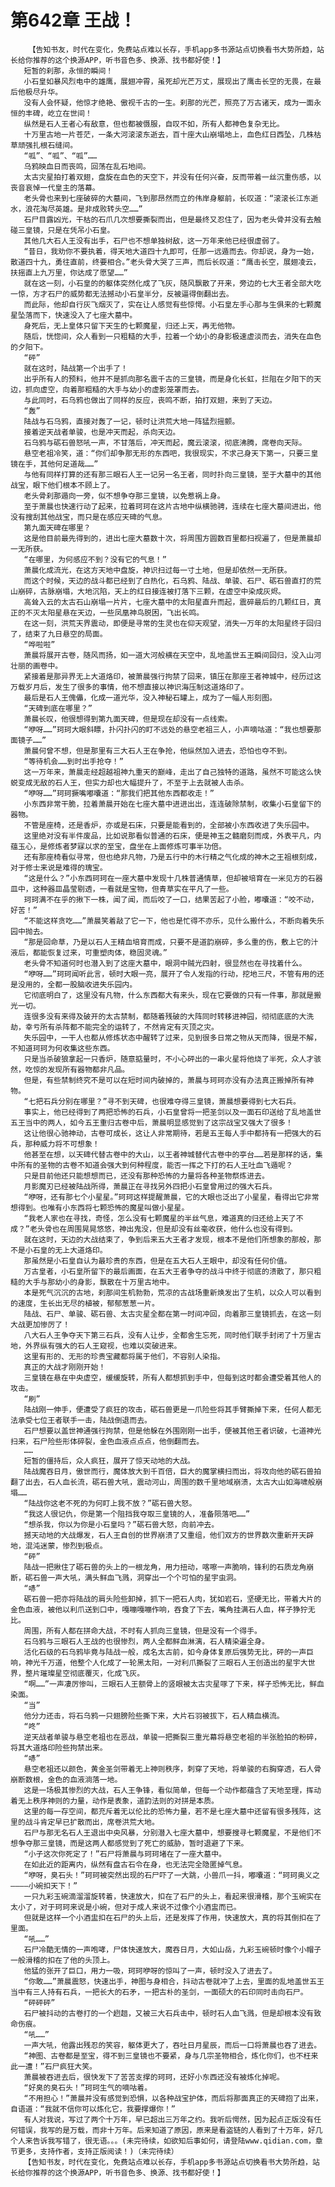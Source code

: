 # 第642章 王战！
        【告知书友，时代在变化，免费站点难以长存，手机app多书源站点切换看书大势所趋，站长给你推荐的这个换源APP，听书音色多、换源、找书都好使！】
       短暂的刹那，永恒的瞬间！
       小石皇如暴风烈电中的雄鹰，展翅冲霄，虽死却光芒万丈，展现出了鹰击长空的无畏，在最后他极尽升华。
       没有人会怀疑，他惊才绝艳、傲视千古的一生。刹那的光芒，照亮了万古诸天，成为一面永恒的丰碑，屹立在世间！
       纵然是石人王者心有敌意，但也都被慑服，自叹不如，所有人都神色复杂无比。
       十万里古地一片苍茫，一条大河滚滚东逝去，百十座大山崩塌地上，血色红日西坠，几株枯草顽强扎根石缝间。
       “呱”、“呱”、“呱”……
       乌鸦映血日而丧鸣，回荡在乱石地间。
       太古灾星拍打着双翅，盘旋在血色的天空下，并没有任何兴奋，反而带着一丝沉重伤感，以丧音哀悼一代皇主的落幕。
       老头骨也来到七座破碎的大墓间，飞到那昂然而立的伟岸身躯前，长叹道：“滚滚长江东逝水，浪花淘尽英雄。是非成败转头空……”
       石尸目露凶光，干枯的石爪几次想要撕裂而出，但是最终又忍住了，因为老头骨并没有去触碰三皇镜，只是在凭吊小石皇。
       其他几大石人王没有出手，石尸也不想单独树敌，这一万年来他已经很虚弱了。
       “昔日，我劝你不要执着，得天地大道四十九即可，任那一远遁而去。你却说，身为一始，散道四十九，勇往直前，终要相合。”老头骨大哭了三声，而后长叹道：“鹰击长空，展翅凌云，扶摇直上九万里，你达成了愿望……”
       就在这一刻，小石皇的的躯体突然化成了飞灰，随风飘散了开来，旁边的七大王者全部大吃一惊，方才石尸的威势都无法撼动小石皇半分，反被逼得倒翻出去。
       而此际，他却自行灰飞烟灭了，实在让人感觉有些惊愕。小石皇左手心那与生俱来的七颗魔星坠落而下，快速没入了七座大墓中。
       身死后，无上皇体只留下天生的七颗魔星，归还上天，再无他物。
       随后，恍惚间，众人看到一只粗糙的大手，拉着一个幼小的身影极速虚淡而去，消失在血色的夕阳下。
       “砰”
       就在这时，陆战第一个出手了！
       出乎所有人的预料，他并不是抓向那名震千古的三皇镜，而是身化长虹，拦阻在夕阳下的天边，抓向虚空，向着那粗糙的大手与幼小的虚影笼罩而去。
       与此同时，石乌鸦也做出了同样的反应，丧鸣不断，拍打双翅，来到了天边。
       “轰”
       陆战与石乌鸦，直接对轰了一记，顿时让洪荒大地一阵猛烈摇颤。
       接着逆天战者单骏，也是冲天而起，杀向天边。
       石乌鸦与砺石兽怒吼一声，不甘落后，冲天而起，魔云滚滚，彻底沸腾，席卷向天际。
       悬空老祖冷笑，道：“你们却争那无形的东西吧，我很现实，不求己身天下第一，只要三皇镜在手，其他何足道哉……”
       与他有同样打算的还有那三眼石人王一记另一名王者，同时扑向三皇镜，至于大墓中的其他战宝，眼下他们根本不顾上了。
       老头骨刹那遁向一旁，似不想争夺那三皇镜，以免惹祸上身。
       至于萧晨也快速行动了起来，拉着珂珂在这片古地中纵横驰骋，连续在七座大墓间进出，他没有搜刮其他战宝，而只是在感应天碑的气息。
       第九面天碑在哪里？
       这是他目前最先得到的，进出七座大墓数十次，将周围方圆数百里都扫视遍了，但是萧晨却一无所获。
       “在哪里，为何感应不到？没有它的气息！”
       萧晨化成流光，在这方天地中盘旋，神识扫过每一寸土地，但是却依然一无所获。
       而这个时候，天边的战斗都已经到了白热化，石乌鸦、陆战、单骏、石尸、砺石兽直打的荒山崩碎，古脉崩塌，大地沉陷，天上的红日接连被打落下三颗，在虚空中染成灰烬。
       高耸入云的太古石山崩塌一片片，七座大墓中的太阳星直升而起，震碎最后的几颗红日，真正的不灭太阳星悬在天边，一些凤凰神鸟脱困，飞出长鸣。
       在这一刻，洪荒天界震动，即便是寻常的生灵也在仰天观望，消失一万年的太阳星终于回归了，结束了九日悬空的局面。
       “哗啦啦”
       萧晨将展开古卷，随风而扬，如一道大河般横在天空中，乱地盖世五王瞬间回归，没入山河壮丽的画卷中。
       紧接着是那异界无上大道烙印，被萧晨强行拘禁了回来，镇压在那座王者神城中，经历过这万载岁月后，发生了很多的事情，他不想直接以神识海压制这道烙印了。
       最后是石人王傀儡，化成一道光华，没入神秘石罐上，成为了一幅人形刻图。
       “天碑到底在哪里？”
       萧晨长叹，他很想得到第九面天碑，但是现在却没有一点线索。
       “咿呀……”珂珂大眼斜瞟，扑闪扑闪的盯不远处的悬空老祖三人，小声嘀咕道：“我也想要那面镜子……”
       萧晨何曾不想，但是那里有三大石人王在争抢，他纵然加入进去，恐怕也夺不到。
       “等待机会……到时出手抢夺！”
       这一万年来，萧晨走经超越祖神九重天的巅峰，走出了自己独特的道路，虽然不可能这么快蜕变成无敌的石人王，但实力却也大幅提升了，不至于上去就被人击杀。
       “咿呀……”珂珂撅嘴嘟囔道：“那我们把其他东西都收走！”
       小东西非常干脆，拉着萧晨开始在七座大墓中进进出出，连连破除禁制，收集小石皇留下的器物。
       不管是座椅，还是香炉，亦或是石床，只要是能看到的，全部被小东西收进了失乐园中。
       这里绝对没有半件废品，比如说那看似普通的石床，便是神玉之髓磨刻而成，外表平凡，内蕴玉心，是修炼者梦寐以求的至宝，盘坐在上面修炼可事半功倍。
       还有那座椅看似寻常，但也绝非凡物，乃是五行中的木行精之气化成的神木之王祖根刻成，对于修士来说是难得的瑰宝。
       “这是什么？”小东西珂珂在一座大墓中发现十几株普通情草，但却被培育在一米见方的石器皿中，这种器皿晶莹剔透，一看就是宝物，但青草实在平凡了一些。
       珂珂满不在乎的揪下一株，闻了闻，而后咬了一口，结果苦起了小脸，嘟囔道：“咬不动，好苦！”
       “不能这样贪吃……”萧晨笑着敲了它一下，他也是忙得不亦乐，见什么搬什么，不断向着失乐园中抛去。
       “那是回命草，乃是以石人王精血培育而成，只要不是道韵崩碎，多么重的伤，敷上它的汁液后，都能恢复过来，可重塑肉体，稳固灵魂。”
       老头骨不知道何时也潜入到了这座大墓中，眼洞中贼光四射，很显然也在寻找着什么。
       “咿呀……”珂珂闻听此言，顿时大眼一亮，展开了令人发指的行动，挖地三尺，不管有用的还是没用的，全都一股脑收进失乐园内。
       它彻底明白了，这里没有凡物，什么东西都大有来头，现在它要做的只有一件事，那就是搬光一切。
       连很多没有来得及破开的太古禁制，都随着残破的大阵同时转移进神园，彻彻底底的大洗劫，幸亏所有杀阵都不能完全的运转了，不然肯定有灭顶之灾。
       失乐园中，一干人也都从修炼状态中醒转了过来，见到很多日常之物从天而降，很是不解，不知道珂珂为何收集这些东西。
       只是当杀破狼拿起一只香炉，随意掂量时，不小心砰出的一串火星将他烧了半死，众人才骇然，吃惊的发现所有器物都非凡品。
       但是，有些禁制终究不是可以在短时间内破掉的，萧晨与珂珂亦没有办法真正搬掉所有神物。
       “七把石兵分别在哪里？”寻不到天碑，也很难夺得三皇镜，萧晨想要得到七大石兵。
       事实上，他已经得到了两把恐怖的石兵，小石皇曾将一把圣剑以及一面石印送给了乱地盖世五王当中的两人，如今五王重归古卷中后，萧晨明显感觉到了这宗战宝又强大了很多！
       这让他很心驰神动，古卷可成长，这让人非常期待，若是五王每人手中都持有一把强大的石兵，那种威力将不可想象！
       他甚至在想，以天碑代替古卷中的大山，以王者神城替代古卷中的亭台……若是那样的话，集中所有的圣物的古卷不知道会强大到何种程度，能否一挥之下打的石人王吐血飞遁呢？
       只是目前他还只能想想而已，还没有那种恐怖的力量将各种圣物祭炼进去。
       月影魔刃已经被陆战所得，萧晨正在寻找另外四把小石皇曾用过的强大石兵。
       “咿呀，还有那七个小星星。”珂珂这样提醒萧晨，它的大眼也泛出了小星星，看得出它非常想得到。也唯有小东西将七颗恐怖的魔星叫做小星星。
       “我老人家也在寻找，奇怪，怎么没有七颗魔星的半丝气息，难道真的归还给上天了不成？”老头骨也在周围晃晃悠悠，神出鬼没，但是却没有丝毫收获，他什么也没有得到。
       就在这时，天边的大战结束了，争到后来五大王者才发现，根本不是他们所想象的那般，那不是小石皇的无上大道烙印。
       那虽然是小石皇自认为最珍贵的东西，但是在五大石人王眼中，却没有任何价值。
       万古皇者，小石皇所留下的最后画面，在五大王者争夺的战斗中终于彻底的溃散了，那只粗糙的大手与那幼小的身影，飘散在十万里古地中。
       本是死气沉沉的古地，刹那间生机勃勃，荒凉的古战场重新焕发出了生机，以众人可以看到的速度，生长出无尽的植被，郁郁葱葱一片。
       陆战、石尸、单骏、砺石兽、太古灾星全都在第一时间冲回，向着那三皇镜抓去，在这一刻大战更加惨厉了！
       八大石人王争夺天下第三石兵，没有人让步，全都舍生忘死，同时他们联手封闭了十万里古地，外界纵有强大的石人王窥视，也难以突破进来。
       这里有形的、无形的珍贵宝藏都将属于他们，不容别人染指。
       真正的大战才刚刚开始！
       三皇镜在悬在中央虚空，缓缓旋转，所有人都想抓到手中，但每到这时都会遭受着其他人的攻击。
       “刷”
       陆战刚一伸手，便遭受了疯狂的攻击，砺石兽更是一爪险些将其手臂撕掉下来，任何人都无法承受七位王者联手一击，陆战倒退而去。
       石尸想要以盖世神通强行拘禁，但是他躲在外围刚刚一出手，便被其他王者识破，七道神光扫来，石尸险些形体碎裂，金色血液点点点，他倒翻而去。
       ……
       短暂的僵持后，众人疯狂，展开了惊天动地的大战。
       陆战魔吞日月，傲世而行，魔体放大到千百倍，巨大的魔掌横扫而出，将攻向他的砺石兽拍翻了出去，石人血长流，砺石兽大吼，震动河山，周围的数千里地域崩溃，太古大山如海啸般崩塌……
       “陆战你这老不死的为何盯上我不放？”砺石兽大怒。
       “我这人很记仇，你是第一个阻挡我夺取三皇镜的人，准备陨落吧……”
       “想杀我，你以为你是小石皇吗？”砺石兽大怒，向前冲去。
       撼天动地的大战爆发，石人王自创的世界崩溃了又重组，他们双方的世界数次重新开天辟地，混沌迷蒙，惨烈到极点。
       “砰”
       陆战一把揪住了砺石兽的头上的一根龙角，用力扭动，喀嚓一声脆响，锋利的石质龙角崩断，砺石兽一声大吼，满头鲜血飞溅，洞穿出一个个可怕的星宇虫洞。
       “哧”
       砺石兽一把亦将陆战的肩头险些卸掉，抓下一把石人肉，犹如岩石，坚硬无比，带着大片的金色血液，被他以利爪送到口中，嘎嘣嘎嘣作响，吞食了下去，嘴角挂满石人血，样子狰狞无比。
       周围，所有人都在拼命大战，不时有人抓向三皇镜，但是没有一个得手。
       石乌鸦与三眼石人王战的也很惨烈，两人全都鲜血淋漓，石人精染遍全身。
       活化石级的石乌鸦毕竟与陆战一般，成名太古前，如今身体复原后强势无比，砰的一声巨响，神光千万道，他整个人化成了一轮黑太阳，一对利爪撕裂了三眼石人王创造出的星宇大世界，整片璀璨星空彻底覆灭，化成飞灰。
       “啊……”一声凄厉惨叫，三眼石人王额骨上的竖眼被太古灾星啄了下来，样子恐怖无比，鲜血染面。
       “当”
       他分力还击，将石乌鸦一只翅膀险些撕下来，大片石羽被拔下，石人精血横流。
       “咚”
       逆天战者单骏与悬空老祖也在恶战，单骏一把撕裂三重光幕将悬空老祖的半张脸拍的粉碎，将其大道烙印险些拘禁出来。
       “哧”
       悬空老祖还以颜色，黄金圣剑带着无上神则秩序，刺穿了天地，将单骏的右胸穿透，石人骨崩断数根，金色的血液淌落一地。
       这是一场极其惨烈的大战，石人王争锋，看似简单，但每一个动作都蕴含了天地至理，挥动着无上秩序神则的力量，动作是表象，道韵法则的对拼是本质。
       这里的每一存空间，都充斥着无以伦比的恐怖力量，若不是七座大墓中还留有很多残阵，这里的战斗肯定早已扩散而出，席卷洪荒大地。
       石尸与那无名石人王退出中央风暴，分别潜入七座大墓中，想要搜寻七颗魔星，不是他们不想争夺那三皇镜，而是这两人都感觉到了死亡的威胁，暂时退避了下来。
       “小子这次你死定了！”石尸将萧晨与珂珂堵在了一座大墓中。
       在如此近的距离内，纵然有盘古石令在身，也无法完全隐匿掉气息。
       “咿呀，臭石头！”珂珂被突然出现的石尸吓了一大跳，小兽爪一抖，嘟囔道：“珂珂奥义之————小碗扣天下！”
       一只九彩玉碗滴溜溜旋转着，快速放大，扣在了石尸的头上，看起来很滑稽，那个玉碗实在太小了，对于珂珂来说是小碗，但对于成人来说不过像个小酒盅而已。
       但就是这样一个小酒盅扣在石尸的头上后，还是发挥了作用，快速放大，真的将其倒扣在了里面。
       “吼……”
       石尸冷酷无情的一声咆哮，尸体快速放大，魔吞日月，大如山岳，九彩玉碗顿时像个小帽子一般滑稽的扣在了他的头顶上。
       他猛的张开了巨口，用力一吸，珂珂咿呀的惊叫了一声，顿时没入了进去了。
       “你敢……”萧晨震怒，快速出手，神图与身相合，抖动古卷就冲了上去，里面的乱地盖世五王当中有三人持有石兵，一把长大的石矛，一把古朴的圣剑，一面硕大的石印同时击向石尸。
       “砰砰砰”
       石尸被抖动的古卷打的一个趔趄，又被三大石兵击中，顿时石人血飞溅，但是却根本没有致命伤痕。
       “吼……”
       一声大吼，他露出残忍的笑容，躯体更大了，吞吐日月星辰，而后一口将萧晨也吞了进去。
       “神图、古卷都是至宝，得不到三皇镜也不要紧，身与几宗圣物相合，炼化你们，也不枉来此一遭！”石尸疯狂大笑。
       萧晨被吞进去后，很快发下了苦苦支撑的珂珂，还好小东西还没有被炼化掉呢。
       “好臭的臭石头！”珂珂生气的嘀咕着。
       “不用担心！”萧晨并没有感觉到恐惧，以各种战宝护体，而后将那面真正的天碑抱了出来，自语道：“我就不信你可以炼化它，我要撑爆你！”
       有人对我说，写过了两个十万年，早已超出三万年之约。我听后愕然，因为起点正版没有任何错误，我写的是万载，而非十万年。后来知道了原因，原来是看盗链的人看到了十万年，好几个人来告诉我写错了，很无语。。。(未完待续，如欲知后事如何，请登陆www.qidian.com，章节更多，支持作者，支持正版阅读！)（未完待续）
       【告知书友，时代在变化，免费站点难以长存，手机app多书源站点切换看书大势所趋，站长给你推荐的这个换源APP，听书音色多、换源、找书都好使！】